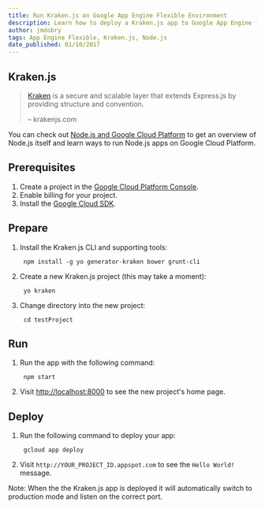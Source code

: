 ```yaml
---
title: Run Kraken.js on Google App Engine Flexible Environment
description: Learn how to deploy a Kraken.js app to Google App Engine flexible environment.
author: jmdobry
tags: App Engine Flexible, Kraken.js, Node.js
date_published: 01/10/2017
---
```

## Kraken.js

> [Kraken][kraken] is a secure and scalable layer that extends Express.js by
> providing structure and convention.
>
> – krakenjs.com

You can check out [Node.js and Google Cloud Platform][nodejs-gcp] to get an
overview of Node.js itself and learn ways to run Node.js apps on Google Cloud
Platform.

## Prerequisites

1. Create a project in the [Google Cloud Platform Console](https://console.cloud.google.com/).
1. Enable billing for your project.
1. Install the [Google Cloud SDK](https://cloud.google.com/sdk/).

## Prepare

1. Install the Kraken.js CLI and supporting tools:

        npm install -g yo generator-kraken bower grunt-cli

1. Create a new Kraken.js project (this may take a moment):

        yo kraken

1. Change directory into the new project:

        cd testProject

## Run

1. Run the app with the following command:

        npm start

1. Visit [http://localhost:8000](http://localhost:8000) to see the new project's
home page.

## Deploy

1. Run the following command to deploy your app:

        gcloud app deploy

1. Visit `http://YOUR_PROJECT_ID.appspot.com` to see the `Hello World!` message.

Note: When the the Kraken.js app is deployed it will automatically switch to
production mode and listen on the correct port.

[kraken]: http://krakenjs.com
[nodejs-gcp]: running-nodejs-on-google-cloud
